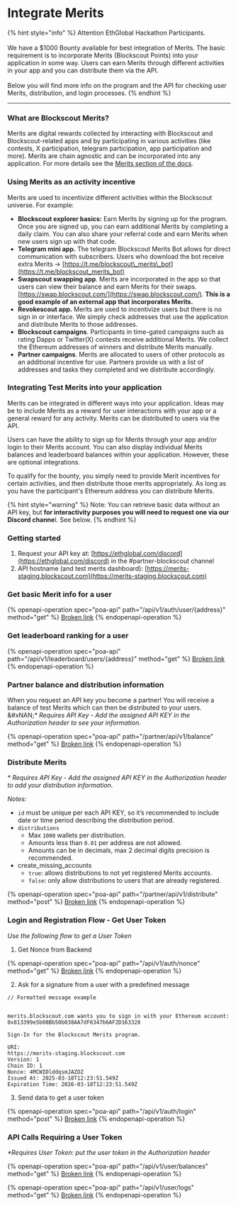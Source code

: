 # Integrate Merits

{% hint style="info" %}
Attention EthGlobal Hackathon Participants. \
\
We have a $1000 Bounty available for best integration of Merits.  The basic requirement is to incorporate Merits (Blockscout Points) into your application in some way. Users can earn Merits through different activities in your app and you can distribute them via the API. \
\
Below you will find more info on the program and the API for checking user Merits, distribution, and login processes.&#x20;
{% endhint %}

***

### What are Blockscout Merits?

Merits are digital rewards collected by interacting with Blockscout and Blockscout-related apps and by participating in various activities (like contests, X participation, telegram participation, app participation and more).  Merits are chain agnostic and can be incorporated into any application. For more details see the [Merits section of the docs](../using-blockscout/merits/).

### Using Merits as an activity incentive

Merits are used to incentivize different activities within the Blockscout universe. For example:

* **Blockscout explorer basics:** Earn Merits by signing up for the program. Once you are signed up, you can earn additional Merits by completing a daily claim. You can also share your referral code and earn Merits when new users sign up with that code.&#x20;
* **Telegram mini app.** The telegram Blockscout Merits Bot allows for direct communication with subscribers. Users who download the bot receive extra Merits -> [https://t.me/blockscout\_merits\_bot](https://t.me/blockscout_merits_bot)
* **Swapscout swapping app**. Merits are incorporated in the app so that users can view their balance and earn Merits for their swaps. [https://swap.blockscout.com/](https://swap.blockscout.com/). **This is a good example of an external app that incorporates Merits.**
* **Revokescout app.** Merits are used to incentivize users but there is no sign in or interface. We simply check addresses that use the application and distribute Merits to those addresses.
* **Blockscout campaigns**. Participants in time-gated campaigns such as rating Dapps or Twitter(X) contests receive additional Merits. We collect the Ethereum addresses of winners and distribute Merits manually.
* **Partner campaigns**. Merits are allocated to users of other protocols as an additional incentive for use. Partners provide us with a list of addresses and tasks they completed and we distribute accordingly.

### Integrating Test Merits into your application

Merits can be integrated in different ways into your application.  Ideas may be to include Merits as a reward for user interactions with your app or a general reward for any activity.  Merits can be distributed to users via the API.

Users can have the ability to sign up for Merits through your app and/or login to their Merits account. You can also display individual Merits balances and leaderboard balances within your application. However, these are optional integrations.

To qualify for the bounty, you simply need to provide Merit incentives for certain activities, and then distribute those merits appropriately. As long as you have the participant's Ethereum address you can distribute Merits.

{% hint style="warning" %}
Note: You can retrieve basic data without an API key, but **for interactivity purposes you will need to request one via our Discord channe**l. See below.
{% endhint %}

### Getting started

1. Request your API key at: [https://ethglobal.com/discord](https://ethglobal.com/discord) in the #partner-blockscout channel
2. API hostname (and test merits dashboard): [https://merits-staging.blockscout.com](https://merits-staging.blockscout.com)

### Get basic Merit info for a user

{% openapi-operation spec="poa-api" path="/api/v1/auth/user/{address}" method="get" %}
[Broken link](broken-reference)
{% endopenapi-operation %}

### Get leaderboard ranking for a user

{% openapi-operation spec="poa-api" path="/api/v1/leaderboard/users/{address}" method="get" %}
[Broken link](broken-reference)
{% endopenapi-operation %}

### Partner balance and distribution information

When you request an API key you become a partner! You will receive a balance of test Merits which can then be distributed to your users. \
&#xNAN;_\* Requires API Key - Add the assigned API KEY in the Authorization header to see your information._

{% openapi-operation spec="poa-api" path="/partner/api/v1/balance" method="get" %}
[Broken link](broken-reference)
{% endopenapi-operation %}

### Distribute Merits

_\* Requires API Key - Add the assigned API KEY in the Authorization header to add your distribution information._

_Notes:_

* `id` must be unique per each API KEY, so it’s recommended to include date or time period describing the distribution period.
* `distributions`
  * Max `1000` wallets per distribution.
  * Amounts less than `0.01` per address are not allowed.
  * Amounts can be in decimals, max 2 decimal digits precision is recommended.
* create\_missing\_accounts
  * `true`: allows distributions to not yet registered Merits accounts.&#x20;
  * `false`: only allow distributions to users that are already registered.

{% openapi-operation spec="poa-api" path="/partner/api/v1/distribute" method="post" %}
[Broken link](broken-reference)
{% endopenapi-operation %}

### Login and Registration Flow - Get User Token

_Use the following flow to get a User Token_

1. Get Nonce from Backend

{% openapi-operation spec="poa-api" path="/api/v1/auth/nonce" method="get" %}
[Broken link](broken-reference)
{% endopenapi-operation %}

2. Ask for a signature from a user with a predefined message

```
// Formatted message example


merits.blockscout.com wants you to sign in with your Ethereum account:
0x813399e5b08Bb50b038AA7dF6347b6AF2D163328

Sign-In for the Blockscout Merits program.

URI: 
https://merits-staging.blockscout.com
Version: 1
Chain ID: 1
Nonce: 4MCWIDlddqsmJAZOZ
Issued At: 2025-03-18T12:23:51.549Z
Expiration Time: 2026-03-18T12:23:51.549Z
```

3. Send data to get a user token

{% openapi-operation spec="poa-api" path="/api/v1/auth/login" method="post" %}
[Broken link](broken-reference)
{% endopenapi-operation %}

### API Calls Requiring a User Token

_\*Requires User Token: put the user token in the Authorization header_

{% openapi-operation spec="poa-api" path="/api/v1/user/balances" method="get" %}
[Broken link](broken-reference)
{% endopenapi-operation %}

{% openapi-operation spec="poa-api" path="/api/v1/user/logs" method="get" %}
[Broken link](broken-reference)
{% endopenapi-operation %}







